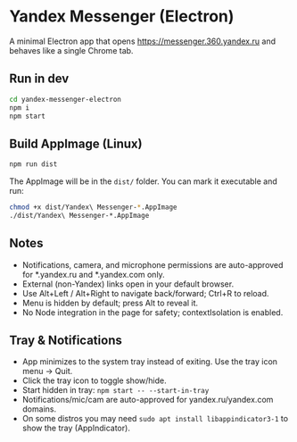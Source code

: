# Yandex Messenger (Electron)

A minimal Electron app that opens https://messenger.360.yandex.ru and behaves like a single Chrome tab.

## Run in dev
```bash
cd yandex-messenger-electron
npm i
npm start
```

## Build AppImage (Linux)
```bash
npm run dist
```

The AppImage will be in the `dist/` folder. You can mark it executable and run:
```bash
chmod +x dist/Yandex\ Messenger-*.AppImage
./dist/Yandex\ Messenger-*.AppImage
```

## Notes
- Notifications, camera, and microphone permissions are auto-approved for *.yandex.ru and *.yandex.com only.
- External (non-Yandex) links open in your default browser.
- Use Alt+Left / Alt+Right to navigate back/forward; Ctrl+R to reload.
- Menu is hidden by default; press Alt to reveal it.
- No Node integration in the page for safety; contextIsolation is enabled.


## Tray & Notifications
- App minimizes to the system tray instead of exiting. Use the tray icon menu → Quit.
- Click the tray icon to toggle show/hide.
- Start hidden in tray: `npm start -- --start-in-tray`
- Notifications/mic/cam are auto-approved for yandex.ru/yandex.com domains.
- On some distros you may need `sudo apt install libappindicator3-1` to show the tray (AppIndicator).
